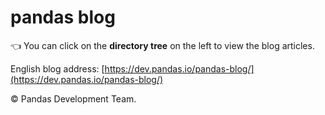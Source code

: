 # pandas blog

👈 You can click on the **directory tree** on the left to view the blog articles.

English blog address: [https://dev.pandas.io/pandas-blog/](https://dev.pandas.io/pandas-blog/)

© Pandas Development Team.
